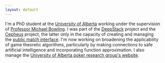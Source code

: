 ```yaml
---
layout: default
---
```

I'm a PhD student at the [University of Alberta](https://www.ualberta.ca/) working under the supervision of [Professor Michael Bowling](https://webdocs.cs.ualberta.ca/~bowling/). I was part of the [DeepStack](https://www.deepstack.ai) project and the [Cepheus](http://poker.srv.ualberta.ca/) project, the latter only in the capacity of creating and managing the [public match interface](http://poker-play.srv.ualberta.ca/). I'm now working on broadening the applicability of game theoretic algorithms, particularly by making connections to safe artificial intelligence and incorporating function approximation. I also manage the [University of Alberta poker research group's website](http://poker.cs.ualberta.ca/).
